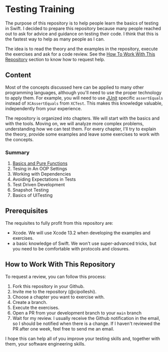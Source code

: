# Testing Training
The purpose of this repository is to help people learn the basics of testing in Swift.
 I decided to prepare this repository because many people reached out to ask for advice and guidance on testing their code. I think that this is the fastest way to help as many people as I can.

The idea is to read the theory and the examples in the repository, execute the exercises and ask for a code review. See the [How To Work With This Repository](#how-to-work-with-this-repositoy) section to know how to request help.
 
 ## Content
 
 Most of the concepts discussed here can be applied to many other programming languages, although you'll need to use the proper technology to apply them. For example, you will need to use [JUnit](https://junit.org/junit5/) specific `assertEquals` instead of `XCAssertEquals` from `XCTest`. This makes this knowledge valuable, independently from your experience.
 
 The repository is organized into chapters. We will start with the basics and with the tools. Moving on, we will analyze more complex problems, understanding how we can test them.
 For every chapter, I'll try to explain the theory, provide some examples and leave some exercises to work with the concepts.
 
 ### Summary
 1. [Basics and Pure Functions](./Chapter1)
 2. Tesing in An OOP Settings
 3. Working with Dependencies
 4. Avoiding Expectations in Tests 
 5. Test Driven Development
 6. Snapshot Testing
 7. Basics of UITesting
 
 ## Prerequisites
The requisites to fully profit from this repository are:

* Xcode. We will use Xcode 13.2 when developing the examples and exercises.
* a basic knowledge of Swift. We won't use super-advanced tricks, but you need to be comfortable with protocols and closures.

## How to Work With This Repository
To request a review, you can follow this process:

1. Fork this repository in your Github.
2. Invite me to the repository (@cipolleshi).
3. Choose a chapter you want to exercise with.
4. Create a branch. 
5. Execute the exercises.
6. Open a PR from your development branch to your `main` branch
7. Wait for my review. I usually receive the Github notification in the email, so I should be notified when there is a change. If I haven't reviewed the PR after one week, feel free to send me an email.

I hope this can help all of you improve your testing skills and, together with them, your software engineering skills.
